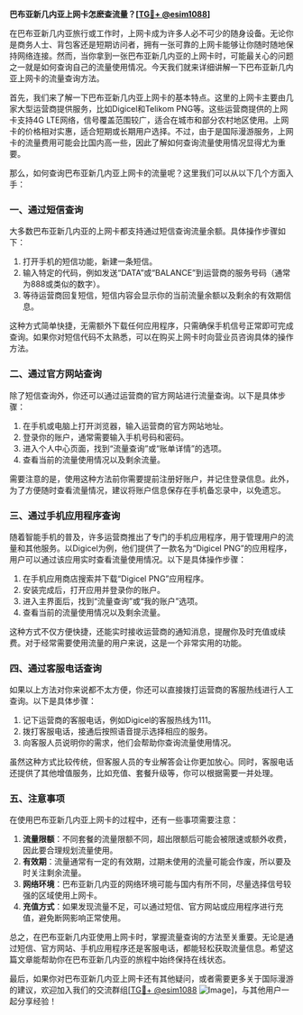 **巴布亚新几内亚上网卡怎麽查流量？[[TG💪+ @esim1088](https://t.me/s/esim1088)]**

在巴布亚新几内亚旅行或工作时，上网卡成为许多人必不可少的随身设备。无论你是商务人士、背包客还是短期访问者，拥有一张可靠的上网卡能够让你随时随地保持网络连接。然而，当你拿到一张巴布亚新几内亚的上网卡时，可能最关心的问题之一就是如何查询自己的流量使用情况。今天我们就来详细讲解一下巴布亚新几内亚上网卡的流量查询方法。

首先，我们来了解一下巴布亚新几内亚上网卡的基本特点。这里的上网卡主要由几家大型运营商提供服务，比如Digicel和Telikom PNG等。这些运营商提供的上网卡支持4G LTE网络，信号覆盖范围较广，适合在城市和部分农村地区使用。上网卡的价格相对实惠，适合短期或长期用户选择。不过，由于是国际漫游服务，上网卡的流量费用可能会比国内高一些，因此了解如何查询流量使用情况显得尤为重要。

那么，如何查询巴布亚新几内亚上网卡的流量呢？这里我们可以从以下几个方面入手：

### 一、通过短信查询

大多数巴布亚新几内亚的上网卡都支持通过短信查询流量余额。具体操作步骤如下：

1. 打开手机的短信功能，新建一条短信。
2. 输入特定的代码，例如发送“DATA”或“BALANCE”到运营商的服务号码（通常为888或类似的数字）。
3. 等待运营商回复短信，短信内容会显示你的当前流量余额以及剩余的有效期信息。

这种方式简单快捷，无需额外下载任何应用程序，只需确保手机信号正常即可完成查询。如果你对短信代码不太熟悉，可以在购买上网卡时向营业员咨询具体的操作方法。

### 二、通过官方网站查询

除了短信查询外，你还可以通过运营商的官方网站进行流量查询。以下是具体步骤：

1. 在手机或电脑上打开浏览器，输入运营商的官方网站地址。
2. 登录你的账户，通常需要输入手机号码和密码。
3. 进入个人中心页面，找到“流量查询”或“账单详情”的选项。
4. 查看当前的流量使用情况以及剩余流量。

需要注意的是，使用这种方法前你需要提前注册好账户，并记住登录信息。此外，为了方便随时查看流量情况，建议将账户信息保存在手机备忘录中，以免遗忘。

### 三、通过手机应用程序查询

随着智能手机的普及，许多运营商推出了专门的手机应用程序，用于管理用户的流量和其他服务。以Digicel为例，他们提供了一款名为“Digicel PNG”的应用程序，用户可以通过该应用实时查看流量使用情况。以下是具体操作步骤：

1. 在手机应用商店搜索并下载“Digicel PNG”应用程序。
2. 安装完成后，打开应用并登录你的账户。
3. 进入主界面后，找到“流量查询”或“我的账户”选项。
4. 查看当前的流量使用情况以及剩余流量。

这种方式不仅方便快捷，还能实时接收运营商的通知消息，提醒你及时充值或续费。对于经常需要使用流量的用户来说，这是一个非常实用的功能。

### 四、通过客服电话查询

如果以上方法对你来说都不太方便，你还可以直接拨打运营商的客服热线进行人工查询。以下是具体步骤：

1. 记下运营商的客服电话，例如Digicel的客服热线为111。
2. 拨打客服电话，接通后按照语音提示选择相应的服务。
3. 向客服人员说明你的需求，他们会帮助你查询流量使用情况。

虽然这种方式比较传统，但客服人员的专业解答会让你更加放心。同时，客服电话还提供了其他增值服务，比如充值、套餐升级等，你可以根据需要一并处理。

### 五、注意事项

在使用巴布亚新几内亚上网卡的过程中，还有一些事项需要注意：

1. **流量限额**：不同套餐的流量限额不同，超出限额后可能会被限速或额外收费，因此要合理规划流量使用。
2. **有效期**：流量通常有一定的有效期，过期未使用的流量可能会作废，所以要及时关注剩余流量。
3. **网络环境**：巴布亚新几内亚的网络环境可能与国内有所不同，尽量选择信号较强的区域使用上网卡。
4. **充值方式**：如果发现流量不足，可以通过短信、官方网站或应用程序进行充值，避免断网影响正常使用。

总之，在巴布亚新几内亚使用上网卡时，掌握流量查询的方法至关重要。无论是通过短信、官方网站、手机应用程序还是客服电话，都能轻松获取流量信息。希望这篇文章能帮助你在巴布亚新几内亚的旅程中始终保持在线状态。

最后，如果你对巴布亚新几内亚上网卡还有其他疑问，或者需要更多关于国际漫游的建议，欢迎加入我们的交流群组[[TG💪+ @esim1088](https://t.me/s/esim1088) ![Image](https://i.postimg.cc/4NQfJmqS/Snipaste-2025-05-13-00-14-12.png)]，与其他用户一起分享经验！